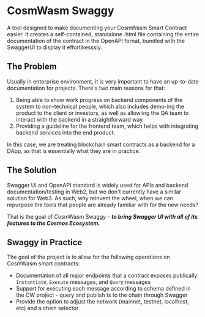 # CosmWasm Swaggy

A tool designed to make documenting your CosmWasm Smart Contract easier. It creates a self-contained, standalone .html file containing the entire documentation of the contract in the OpenAPI fornat, bundled with the SwaggerUI to display it effortlkesssly.

## The Problem

Usually in enterprise environment, it is very important to have an up-to-date documentation for projects. There's two main reasons for that:

1. Being able to show work progress on backend components of the system to non-technical people, which also includes demo-ing the product to the client or investors, as well as allowiing the QA team to interact with the backend in a straightforward way
2. Providing a guideline for the frontend team, which helps with integrating backend services into the end product.

In this case, we are treating blockchain smart contracts as a backend for a DApp, as that is essentially what they are in practice.

## The Solution

Swagger UI and OpenAPI standard is widely used for APIs and backend documentation/testing in Web2, but we don't currently have a similar solution for Web3. As such, why reinvent the wheel, when we can repurpose the tools that people are already familiar with for the new needs? 

That is the goal of CosmWasm Swaggy - ***to bring Swagger UI with all of its features to the Cosmos Ecosystem.***

## Swaggy in Practice

The goal of the project is to allow for the following operations on CosmWasm smart contracts:

* Documentation of all major endpoints that a contract exposes publically: `Instantiate`, `Execute` messages, and `Query` messages
* Support for executing each message according to schema defined in the CW project - query and publish tx to the chain through Swagger
* Provide the option to adjust the network (mainnet, testnet, localhost, etc) and a chain selector
